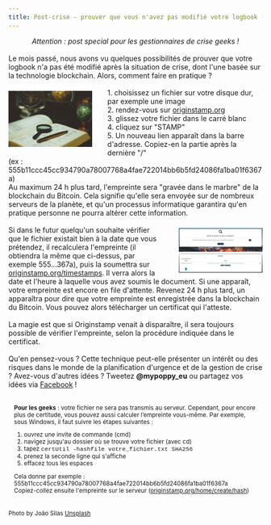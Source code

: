 ```yaml
---
title: Post-crise - prouver que vous n'avez pas modifié votre logbook (2/2)
---
```

<center><i>Attention : post special pour les gestionnaires de crise geeks !</i></center><br>
Le mois passé, nous avons vu quelques possibilités de prouver que votre logbook n'a pas été modifié après la situation de crise, dont l'une basée sur la technologie blockchain. Alors, comment faire en pratique ?<br><br>
	<img style="width:33%; float:left;margin:5px 30px 5px 0px" src='../images/joao-silas-74207-unsplash.jpg'>
	1. choisissez un fichier sur votre disque dur, par exemple une image<br>
	2. rendez-vous sur <a href="https://originstamp.org/">originstamp.org</a><br>
	3. glissez votre fichier dans le carré blanc<br>
	4. cliquez sur "STAMP"<br>
	5. Un nouveau lien apparaît dans la barre d'adresse. Copiez-en la partie après la dernière "/"<br>(ex : 555b11ccc45cc934790a78007768a4fae722014bb6b5fd24086fa1ba01f6367a)<br>
	Au maximum 24 h plus tard, l'empreinte sera "gravée dans le marbre" de la blockchain du Bitcoin. Cela signifie qu'elle sera envoyée sur de nombreux serveurs de la planète, et qu'un processus informatique garantira qu'en pratique personne ne pourra altérer cette information.<br><br>

<img style="width:33%; float:right;margin:5px 0px 5px 30px" src='../images/os.png'>
	Si dans le futur quelqu'un souhaite vérifier que le fichier existait bien à la date que vous prétendez, il recalculera l'empreinte (il obtiendra la même que ci-dessus, par exemple 555...367a), puis la soumettra sur <a href='https://originstamp.org/timestamps'>originstamp.org/timestamps</a>. Il verra alors la date et l'heure à laquelle vous avez soumis le document. Si une <i style="color:orange" class="fa fa-clock-o"></i> apparaît, votre empreinte est encore en file d'attente. Revenez 24 h plus tard, un <i style="color:darkgreen" class="fa fa-check-circle-o"></i> apparaîtra pour dire que votre empreinte est enregistrée dans la blockchain du Bitcoin. Vous pouvez alors télécharger un certificat qui l'atteste. <br><br>
	La magie est que si Originstamp venait à disparaître, il sera toujours possible de vérifier l'empreinte, selon la procédure indiquée dans le certificat.<br><br>
	Qu'en pensez-vous ? Cette technique peut-elle présenter un intérêt ou des risques dans le monde de la planification d'urgence et de la gestion de crise ? Avez-vous d'autres idées ? Tweetez <b>@mypoppy_eu</b> ou partagez vos idées via <a href='https://facebook.com/mypoppyeu'>Facebook</a> !
<div style='border:1px solid white; text-align:left; font-size:smaller; padding:10px; margin:20px 0px'>
	<b>Pour les geeks</b> : votre fichier ne sera pas transmis au serveur. Cependant, pour encore plus de certitude, vous pouvez aussi calculer l’empreinte vous-même. Par exemple, sous Windows, il faut suivre les étapes suivantes :<br>
	<ol>
	<li>ouvrez une invite de commande (cmd)</li>
	<li>navigez jusqu'au dossier où se trouve votre fichier (avec cd)</li>
	<li>tapez <span style="font-family:courier">certUtil -hashfile votre_fichier.txt SHA256</span></li>
	<li>prenez la seconde ligne qui s'affiche</li>
	<li>effacez tous les espaces</li>
	</ol>
	Cela donne par exemple : 555b11ccc45cc934790a78007768a4fae722014bb6b5fd24086fa1ba01f6367a<br>
	Copiez-collez ensuite l'empreinte sur le serveur (<a href='https://originstamp.org/home/create/hash'>originstamp.org/home/create/hash</a>)
</div>
<div style='font-size:smaller'>
Photo by João Silas <a href='https://unsplash.com/photos/I_LgQ8JZFGE'>Unsplash</a>
</div>
